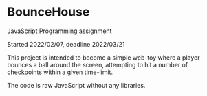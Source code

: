 # BounceHouse
JavaScript Programming assignment

Started 2022/02/07, deadline 2022/03/21

This project is intended to become a simple web-toy where a player bounces a ball around the screen, attempting to hit a number of checkpoints within a given time-limit.

The code is raw JavaScript without any libraries.